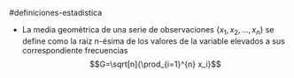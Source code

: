 #definiciones-estadistica 

- La media geométrica de una serie de observaciones $\{x_1,x_2,...,x_n\}$ se define como la raíz n-ésima de los valores de la variable elevados a sus correspondiente frecuencias
$$G=\sqrt[n]{\prod_{i=1}^{n} x_i}$$